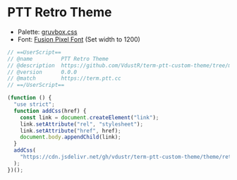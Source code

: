 # PTT Retro Theme

- Palette: [gruvbox.css](https://github.com/VdustR/gruvbox.css)
- Font: [Fusion Pixel Font](https://github.com/TakWolf/fusion-pixel-font) (Set width to 1200)

```js
// ==UserScript==
// @name         PTT Retro Theme
// @description  https://github.com/VdustR/term-ptt-custom-theme/tree/main/theme/retro
// @version      0.0.0
// @match        https://term.ptt.cc
// ==/UserScript==

(function () {
  "use strict";
  function addCss(href) {
    const link = document.createElement("link");
    link.setAttribute("rel", "stylesheet");
    link.setAttribute("href", href);
    document.body.appendChild(link);
  }
  addCss(
    "https://cdn.jsdelivr.net/gh/vdustr/term-ptt-custom-theme/theme/retro/style.css"
  );
})();
```
